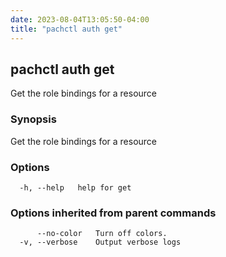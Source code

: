 ```yaml
---
date: 2023-08-04T13:05:50-04:00
title: "pachctl auth get"
---
```


## pachctl auth get

Get the role bindings for a resource

### Synopsis

Get the role bindings for a resource

### Options

```
  -h, --help   help for get
```

### Options inherited from parent commands

```
      --no-color   Turn off colors.
  -v, --verbose    Output verbose logs
```